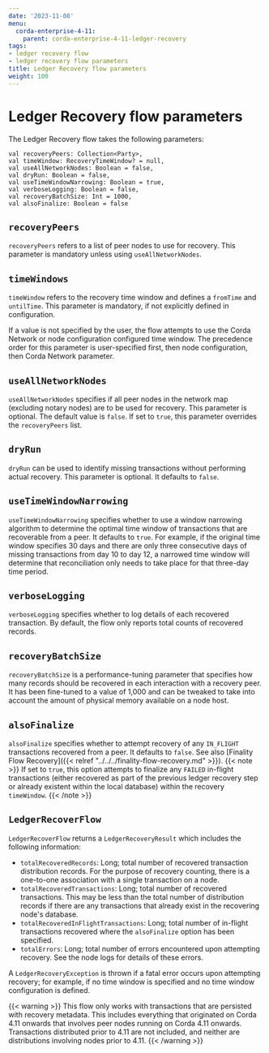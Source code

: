 ```yaml
---
date: '2023-11-08'
menu:
  corda-enterprise-4-11:
    parent: corda-enterprise-4-11-ledger-recovery
tags:
- ledger recovery flow
- ledger recovery flow parameters
title: Ledger Recovery flow parameters
weight: 100
---
```


# Ledger Recovery flow parameters

The Ledger Recovery flow takes the following parameters:

```
val recoveryPeers: Collection<Party>,
val timeWindow: RecoveryTimeWindow? = null,
val useAllNetworkNodes: Boolean = false,
val dryRun: Boolean = false,
val useTimeWindowNarrowing: Boolean = true,
val verboseLogging: Boolean = false,
val recoveryBatchSize: Int = 1000,
val alsoFinalize: Boolean = false
```

## `recoveryPeers`

`recoveryPeers` refers to a list of peer nodes to use for recovery. This parameter is mandatory unless using `useAllNetworkNodes`.

## `timeWindows`

`timeWindow` refers to the recovery time window and defines a `fromTime` and `untilTime`. This parameter is mandatory,
if not explicitly defined in configuration.

If a value is not specified by the user, the flow attempts to use the Corda Network or node configuration configured time window.
The precedence order for this parameter is user-specified first, then node configuration, then Corda Network parameter.

## `useAllNetworkNodes`

`useAllNetworkNodes` specifies if all peer nodes in the network map (excluding notary nodes) are to be used for recovery.
This parameter is optional. The default value is `false`. If set to `true`, this parameter overrides the `recoveryPeers` list.

## `dryRun`

`dryRun` can be used to identify missing transactions without performing actual recovery. This parameter is optional. It defaults to `false`.

## `useTimeWindowNarrowing`

`useTimeWindowNarrowing` specifies whether to use a window narrowing algorithm to determine the optimal time window of transactions
that are recoverable from a peer. It defaults to `true`.
For example, if the original time window specifies 30 days and there are only three consecutive days of missing transactions
from day 10 to day 12, a narrowed time window will determine that reconciliation only needs to take place for that three-day time period.

## `verboseLogging`

`verboseLogging` specifies whether to log details of each recovered transaction. By default, the flow only reports
total counts of recovered records.

## `recoveryBatchSize`

`recoveryBatchSize` is a performance-tuning parameter that specifies how many records should be recovered in each interaction with
a recovery peer. It has been fine-tuned to a value of 1,000 and can be tweaked to take into account the amount of physical memory
available on a node host.

## `alsoFinalize`

`alsoFinalize` specifies whether to attempt recovery of any `IN_FLIGHT` transactions recovered from a peer.
It defaults to `false`. See also [Finality Flow Recovery]({{< relref "../../../finality-flow-recovery.md" >}}).
{{< note >}}
If set to `true`, this option attempts to finalize any `FAILED` in-flight transactions (either recovered as part of the previous
ledger recovery step or already existent within the local database) within the recovery `timeWindow`.
{{< /note >}}

## `LedgerRecoverFlow`

`LedgerRecoverFlow` returns a `LedgerRecoveryResult` which includes the following information:

* `totalRecoveredRecords`: Long; total number of recovered transaction distribution records. For the purpose of recovery counting,
  there is a one-to-one association with a single transaction on a node.
* `totalRecoveredTransactions`: Long; total number of recovered transactions. This may be less than the total number of distribution records
  if there are any transactions that already exist in the recovering node's database.
* `totalRecoveredInFlightTransactions`: Long; total number of in-flight transactions recovered where the `alsoFinalize` option has been specified.
* `totalErrors`: Long; total number of errors encountered upon attempting recovery. See the node logs for details of these errors.

A `LedgerRecoveryException` is thrown if a fatal error occurs upon attempting recovery; for example, if no time window is
specified and no time window configuration is defined.

{{< warning >}}
This flow only works with transactions that are persisted with recovery metadata.
This includes everything that originated on Corda 4.11 onwards that involves peer nodes running on Corda 4.11 onwards.
Transactions distributed prior to 4.11 are not included, and neither are distributions involving nodes prior to 4.11.
{{< /warning >}}
